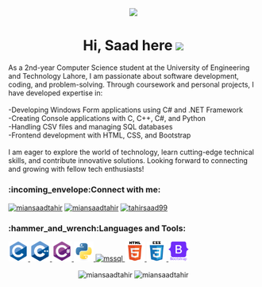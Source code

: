 <div id="header" align="center">
  <img src="https://media.giphy.com/media/M9gbBd9nbDrOTu1Mqx/giphy.gif" width="100"/>
</div>
<h1 align="center">
  Hi, Saad here
  <img src="https://media.giphy.com/media/hvRJCLFzcasrR4ia7z/giphy.gif" width="30px"/>
</h1>
<p>
As a 2nd-year Computer Science student at the University of Engineering and Technology Lahore, I am passionate about software development, coding, and problem-solving. Through coursework and personal projects, I have developed expertise in:
<br><br>
-Developing Windows Form applications using C# and .NET Framework<br>
-Creating Console applications with C, C++, C#, and Python<br>
-Handling CSV files and managing SQL databases<br>
-Frontend development with HTML, CSS, and Bootstrap
<br><br>I am eager to explore the world of technology, learn cutting-edge technical skills, and contribute innovative solutions. Looking forward to connecting and growing with fellow tech enthusiasts!
</p>
<h3 align="left">:incoming_envelope:Connect with me:</h3>
<p align="left">
<a href="https://instagram.com/miansaadtahir" target="blank"><img align="center" src="https://raw.githubusercontent.com/rahuldkjain/github-profile-readme-generator/master/src/images/icons/Social/instagram.svg" alt="miansaadtahir" height="30" width="40" /></a>
<a href="https://linkedin.com/in/miansaadtahir" target="blank"><img align="center" src="https://raw.githubusercontent.com/rahuldkjain/github-profile-readme-generator/master/src/images/icons/Social/linked-in-alt.svg" alt="miansaadtahir" height="30" width="40" /></a>
<a href="https://www.hackerrank.com/tahirsaad99" target="blank"><img align="center" src="https://raw.githubusercontent.com/rahuldkjain/github-profile-readme-generator/master/src/images/icons/Social/hackerrank.svg" alt="tahirsaad99" height="30" width="40" /></a>
</p>


<h3 align="left">:hammer_and_wrench:Languages and Tools:</h3>
<p align="left"> <a href="https://www.cprogramming.com/" target="_blank" rel="noreferrer"> <img src="https://raw.githubusercontent.com/devicons/devicon/master/icons/c/c-original.svg" alt="c" width="40" height="40"/> </a> <a href="https://www.w3schools.com/cpp/" target="_blank" rel="noreferrer"> <img src="https://raw.githubusercontent.com/devicons/devicon/master/icons/cplusplus/cplusplus-original.svg" alt="cplusplus" width="40" height="40"/> </a> <a href="https://www.w3schools.com/cs/" target="_blank" rel="noreferrer"> <img src="https://raw.githubusercontent.com/devicons/devicon/master/icons/csharp/csharp-original.svg" alt="csharp" width="40" height="40"/> </a> <a href="https://www.python.org" target="_blank" rel="noreferrer"> <img src="https://raw.githubusercontent.com/devicons/devicon/master/icons/python/python-original.svg" alt="python" width="40" height="40"/> </a>
<a href="https://www.microsoft.com/en-us/sql-server" target="_blank" rel="noreferrer"> <img src="https://www.svgrepo.com/show/303229/microsoft-sql-server-logo.svg" alt="mssql" width="40" height="40"/> </a><a href="https://www.w3.org/html/" target="_blank" rel="noreferrer"> <img src="https://raw.githubusercontent.com/devicons/devicon/master/icons/html5/html5-original-wordmark.svg" alt="html5" width="40" height="40"/> </a>  <a href="https://www.w3schools.com/css/" target="_blank" rel="noreferrer"> <img src="https://raw.githubusercontent.com/devicons/devicon/master/icons/css3/css3-original-wordmark.svg" alt="css3" width="40" height="40"/> </a><a href="https://getbootstrap.com" target="_blank" rel="noreferrer"> <img src="https://raw.githubusercontent.com/devicons/devicon/master/icons/bootstrap/bootstrap-plain-wordmark.svg" alt="bootstrap" width="40" height="40"/> </a></p>
<div align="center" >
<img align="center" src="https://github-readme-stats.vercel.app/api?username=miansaadtahir&show_icons=true&locale=en&theme=dark&hide_border=false&border_radius=5&order=3" alt="miansaadtahir"  height="150" />
<img align="center" src="https://github-readme-streak-stats.herokuapp.com/?user=miansaadtahir&" alt="miansaadtahir" height="150" />
</div>
